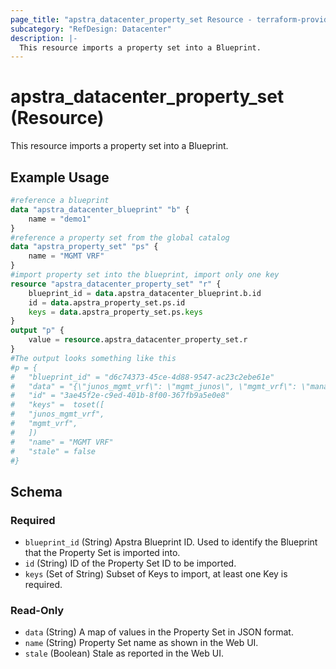 ```yaml
---
page_title: "apstra_datacenter_property_set Resource - terraform-provider-apstra"
subcategory: "RefDesign: Datacenter"
description: |-
  This resource imports a property set into a Blueprint.
---
```


# apstra_datacenter_property_set (Resource)

This resource imports a property set into a Blueprint.


## Example Usage

```terraform
#reference a blueprint
data "apstra_datacenter_blueprint" "b" {
	name = "demo1"
}
#reference a property set from the global catalog
data "apstra_property_set" "ps" {
	name = "MGMT VRF"
}
#import property set into the blueprint, import only one key
resource "apstra_datacenter_property_set" "r" {
	blueprint_id = data.apstra_datacenter_blueprint.b.id
	id = data.apstra_property_set.ps.id
	keys = data.apstra_property_set.ps.keys
}
output "p" {
	value = resource.apstra_datacenter_property_set.r
}
#The output looks something like this
#p = {
#	"blueprint_id" = "d6c74373-45ce-4d88-9547-ac23c2ebe61e"
#	"data" = "{\"junos_mgmt_vrf\": \"mgmt_junos\", \"mgmt_vrf\": \"management\"}"
#	"id" = "3ae45f2e-c9ed-401b-8f00-367fb9a5e0e8"
#	"keys" =  toset([
#   "junos_mgmt_vrf",
#   "mgmt_vrf",
#   ])
#	"name" = "MGMT VRF"
#	"stale" = false
#}
```

<!-- schema generated by tfplugindocs -->
## Schema

### Required

- `blueprint_id` (String) Apstra Blueprint ID. Used to identify the Blueprint that the Property Set is imported into.
- `id` (String) ID of the Property Set ID to be imported.
- `keys` (Set of String) Subset of Keys to import, at least one Key is required.

### Read-Only

- `data` (String) A map of values in the Property Set in JSON format.
- `name` (String) Property Set name as shown in the Web UI.
- `stale` (Boolean) Stale as reported in the Web UI.
